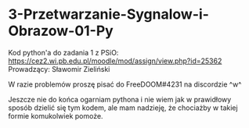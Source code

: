 # 3-Przetwarzanie-Sygnalow-i-Obrazow-01-Py
Kod python'a do zadania 1 z PSiO: https://cez2.wi.pb.edu.pl/moodle/mod/assign/view.php?id=25362
Prowadzący: Sławomir Zieliński

W razie problemów proszę pisać do FreeDOOM#4231 na discordzie ^w^

Jeszcze nie do końca ogarniam pythona i nie wiem jak w prawidłowy sposób dzielić się tym kodem, ale mam nadzieję, że chociażby w takiej formie komukolwiek pomoże.
